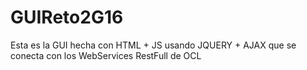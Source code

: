 # GUIReto2G16
Esta es la GUI hecha con HTML + JS usando JQUERY + AJAX que se conecta con los WebServices RestFull de OCL
